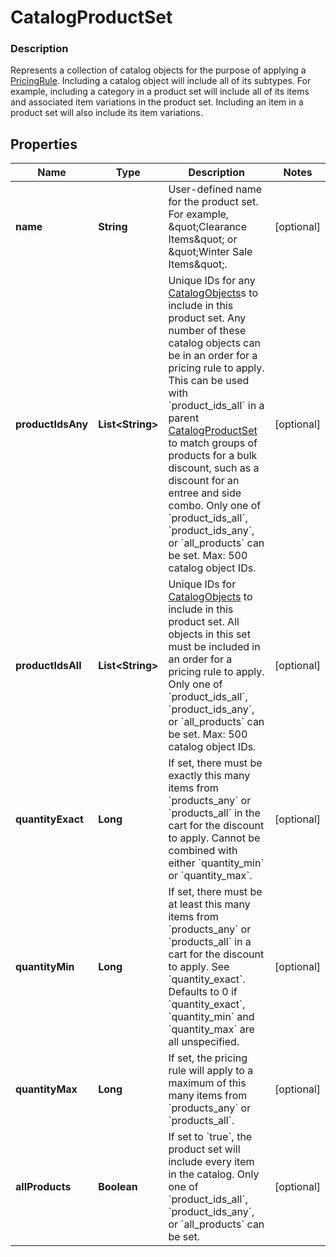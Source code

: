 
# CatalogProductSet

### Description

Represents a collection of catalog objects for the purpose of applying a [PricingRule](#type-pricingrule). Including a catalog object will include all of its subtypes. For example, including a category in a product set will include all of its items and associated item variations in the product set. Including an item in a product set will also include its item variations.

## Properties
Name | Type | Description | Notes
------------ | ------------- | ------------- | -------------
**name** | **String** |  User-defined name for the product set. For example, \&quot;Clearance Items\&quot; or \&quot;Winter Sale Items\&quot;. |  [optional]
**productIdsAny** | **List&lt;String&gt;** | Unique IDs for any [CatalogObjects](#type-catalogobject)s to include in this product set. Any number of these catalog objects can be in an order for a pricing rule to apply.  This can be used with &#x60;product_ids_all&#x60; in a parent [CatalogProductSet](#type-catalogproductset) to match groups of products for a bulk discount, such as a discount for an entree and side combo.  Only one of &#x60;product_ids_all&#x60;, &#x60;product_ids_any&#x60;, or &#x60;all_products&#x60; can be set.  Max: 500 catalog object IDs. |  [optional]
**productIdsAll** | **List&lt;String&gt;** | Unique IDs for [CatalogObjects](#type-catalogobject) to include in this product set. All objects in this set must be included in an order for a pricing rule to apply.  Only one of &#x60;product_ids_all&#x60;, &#x60;product_ids_any&#x60;, or &#x60;all_products&#x60; can be set.  Max: 500 catalog object IDs. |  [optional]
**quantityExact** | **Long** | If set, there must be exactly this many items from &#x60;products_any&#x60; or &#x60;products_all&#x60; in the cart for the discount to apply.  Cannot be combined with either &#x60;quantity_min&#x60; or &#x60;quantity_max&#x60;. |  [optional]
**quantityMin** | **Long** | If set, there must be at least this many items from &#x60;products_any&#x60; or &#x60;products_all&#x60; in a cart for the discount to apply. See &#x60;quantity_exact&#x60;. Defaults to 0 if &#x60;quantity_exact&#x60;, &#x60;quantity_min&#x60; and &#x60;quantity_max&#x60; are all unspecified. |  [optional]
**quantityMax** | **Long** | If set, the pricing rule will apply to a maximum of this many items from &#x60;products_any&#x60; or &#x60;products_all&#x60;. |  [optional]
**allProducts** | **Boolean** | If set to &#x60;true&#x60;, the product set will include every item in the catalog.  Only one of &#x60;product_ids_all&#x60;, &#x60;product_ids_any&#x60;, or &#x60;all_products&#x60; can be set. |  [optional]



